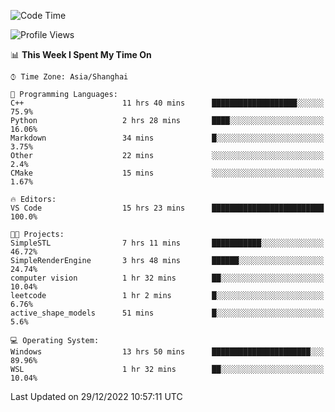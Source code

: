 <!--START_SECTION:waka-->
![Code Time](http://img.shields.io/badge/Code%20Time-514%20hrs%2027%20mins-blue)

![Profile Views](http://img.shields.io/badge/Profile%20Views-6-blue)

📊 **This Week I Spent My Time On** 

```text
⌚︎ Time Zone: Asia/Shanghai

💬 Programming Languages: 
C++                      11 hrs 40 mins      ███████████████████░░░░░░   75.9% 
Python                   2 hrs 28 mins       ████░░░░░░░░░░░░░░░░░░░░░   16.06% 
Markdown                 34 mins             █░░░░░░░░░░░░░░░░░░░░░░░░   3.75% 
Other                    22 mins             ░░░░░░░░░░░░░░░░░░░░░░░░░   2.4% 
CMake                    15 mins             ░░░░░░░░░░░░░░░░░░░░░░░░░   1.67%

🔥 Editors: 
VS Code                  15 hrs 23 mins      █████████████████████████   100.0%

🐱‍💻 Projects: 
SimpleSTL                7 hrs 11 mins       ███████████░░░░░░░░░░░░░░   46.72% 
SimpleRenderEngine       3 hrs 48 mins       ██████░░░░░░░░░░░░░░░░░░░   24.74% 
computer vision          1 hr 32 mins        ██░░░░░░░░░░░░░░░░░░░░░░░   10.04% 
leetcode                 1 hr 2 mins         █░░░░░░░░░░░░░░░░░░░░░░░░   6.76% 
active_shape_models      51 mins             █░░░░░░░░░░░░░░░░░░░░░░░░   5.6%

💻 Operating System: 
Windows                  13 hrs 50 mins      ██████████████████████░░░   89.96% 
WSL                      1 hr 32 mins        ██░░░░░░░░░░░░░░░░░░░░░░░   10.04%

```


 Last Updated on 29/12/2022 10:57:11 UTC
<!--END_SECTION:waka-->